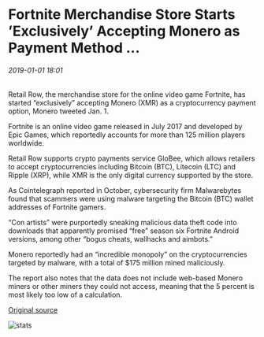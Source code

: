 # Fortnite Merchandise Store Starts ’Exclusively’ Accepting Monero as Payment Method ...

###### 2019-01-01 18:01

Retail Row, the merchandise store for the online video game Fortnite, has started “exclusively” accepting Monero (XMR) as a cryptocurrency payment option, Monero tweeted Jan. 1.

Fortnite is an online video game released in July 2017 and developed by Epic Games, which reportedly accounts for more than 125 million players worldwide.

Retail Row supports crypto payments service GloBee, which allows retailers to accept cryptocurrencies including Bitcoin (BTC), Litecoin (LTC) and Ripple (XRP), while XMR is the only digital currency supported by the store.

As Cointelegraph reported in October, cybersecurity firm Malwarebytes found that scammers were using malware targeting the Bitcoin (BTC) wallet addresses of Fortnite gamers.

“Con artists” were purportedly sneaking malicious data theft code into downloads that apparently promised “free” season six Fortnite Android versions, among other “bogus cheats, wallhacks and aimbots.”

Monero reportedly had an “incredible monopoly” on the cryptocurrencies targeted by malware, with a total of $175 million mined maliciously.

The report also notes that the data does not include web-based Monero miners or other miners they could not access, meaning that the 5 percent is most likely too low of a calculation.

[Original source](https://cointelegraph.com/news/fortnite-merchandise-store-starts-exclusively-accepting-monero-as-payment-method)

![stats](https://c.statcounter.com/11760860/0/a89fa40b/1/ "stats")